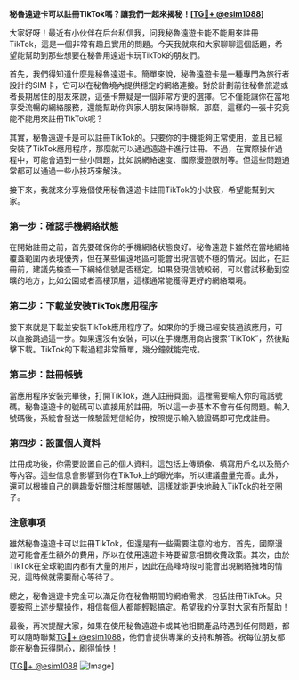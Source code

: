 **秘魯遠遊卡可以註冊TikTok嗎？讓我們一起來揭秘！[[TG💪+ @esim1088](https://t.me/s/esim1088)]**

大家好呀！最近有小伙伴在后台私信我，问我秘魯遠遊卡能不能用來註冊TikTok，這是一個非常有趣且實用的問題。今天我就來和大家聊聊這個話題，希望能幫助到那些想要在秘魯用遠遊卡玩TikTok的朋友們。

首先，我們得知道什麼是秘魯遠遊卡。簡單來說，秘魯遠遊卡是一種專門為旅行者設計的SIM卡，它可以在秘魯境內提供穩定的網絡連接。對於計劃前往秘魯旅遊或者長期居住的朋友來說，這張卡無疑是一個非常方便的選擇。它不僅能讓你在當地享受流暢的網絡服務，還能幫助你與家人朋友保持聯繫。那麼，這樣的一張卡究竟能不能用來註冊TikTok呢？

其實，秘魯遠遊卡是可以註冊TikTok的。只要你的手機能夠正常使用，並且已經安裝了TikTok應用程序，那麼就可以通過遠遊卡進行註冊。不過，在實際操作過程中，可能會遇到一些小問題，比如說網絡速度、國際漫遊限制等。但這些問題通常都可以通過一些小技巧來解決。

接下來，我就來分享幾個使用秘魯遠遊卡註冊TikTok的小訣竅，希望能幫到大家。

### 第一步：確認手機網絡狀態

在開始註冊之前，首先要確保你的手機網絡狀態良好。秘魯遠遊卡雖然在當地網絡覆蓋範圍內表現優秀，但在某些偏遠地區可能會出現信號不穩的情況。因此，在註冊前，建議先檢查一下網絡信號是否穩定。如果發現信號較弱，可以嘗試移動到空曠的地方，比如公園或者高樓頂層，這樣通常能獲得更好的網絡環境。

### 第二步：下載並安裝TikTok應用程序

接下來就是下載並安裝TikTok應用程序了。如果你的手機已經安裝過該應用，可以直接跳過這一步。如果還沒有安裝，可以在手機應用商店搜索“TikTok”，然後點擊下載。TikTok的下載過程非常簡單，幾分鐘就能完成。

### 第三步：註冊帳號

當應用程序安裝完畢後，打開TikTok，進入註冊頁面。這裡需要輸入你的電話號碼。秘魯遠遊卡的號碼可以直接用於註冊，所以這一步基本不會有任何問題。輸入號碼後，系統會發送一條驗證短信給你，按照提示輸入驗證碼即可完成註冊。

### 第四步：設置個人資料

註冊成功後，你需要設置自己的個人資料。這包括上傳頭像、填寫用戶名以及簡介等內容。這些信息會影響到你在TikTok上的曝光率，所以建議盡量完善。此外，還可以根據自己的興趣愛好關注相關賬號，這樣就能更快地融入TikTok的社交圈子。

### 注意事項

雖然秘魯遠遊卡可以註冊TikTok，但還是有一些需要注意的地方。首先，國際漫遊可能會產生額外的費用，所以在使用遠遊卡時要留意相關收費政策。其次，由於TikTok在全球範圍內都有大量的用戶，因此在高峰時段可能會出現網絡擁堵的情況，這時候就需要耐心等待了。

總之，秘魯遠遊卡完全可以滿足你在秘魯期間的網絡需求，包括註冊TikTok。只要按照上述步驟操作，相信每個人都能輕鬆搞定。希望我的分享對大家有所幫助！

最後，再次提醒大家，如果在使用秘魯遠遊卡或其他相關產品時遇到任何問題，都可以隨時聯繫[TG💪+ @esim1088](https://t.me/s/esim1088)，他們會提供專業的支持和解答。祝每位朋友都能在秘魯玩得開心，刷得愉快！

[[TG💪+ @esim1088](https://t.me/s/esim1088) ![Image](https://i.postimg.cc/4NQfJmqS/Snipaste-2025-05-13-00-14-12.png)]